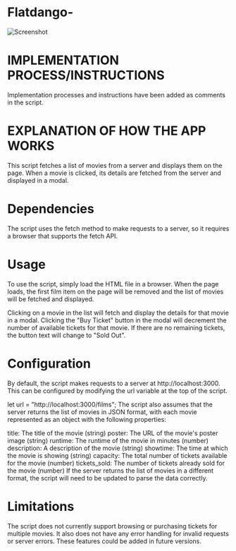 # Flatdango-
![Screenshot](https://github.com/RemmyKyalo/Flatdango-/blob/main/image/screenshot.png)
# IMPLEMENTATION PROCESS/INSTRUCTIONS

Implementation processes and instructions have been added  as  comments in the script.

# EXPLANATION OF HOW THE APP WORKS
This script fetches a list of movies from a server and displays them on the page. When a movie is clicked, its details are fetched from the server and displayed in a modal.

# Dependencies
The script uses the fetch method to make requests to a server, so it requires a browser that supports the fetch API.

 # Usage
To use the script, simply load the HTML file in a browser. When the page loads, the first film item on the page will be removed and the list of movies will be fetched and displayed.

Clicking on a movie in the list will fetch and display the details for that movie in a modal. Clicking the "Buy Ticket" button in the modal will decrement the number of available tickets for that movie. If there are no remaining tickets, the button text will change to "Sold Out".

# Configuration
By default, the script makes requests to a server at http://localhost:3000. This can be configured by modifying the url variable at the top of the script.


let url = "http://localhost:3000/films";
The script also assumes that the server returns the list of movies in JSON format, with each movie represented as an object with the following properties:

title: The title of the movie (string)
poster: The URL of the movie's poster image (string)
runtime: The runtime of the movie in minutes (number)
description: A description of the movie (string)
showtime: The time at which the movie is showing (string)
capacity: The total number of tickets available for the movie (number)
tickets_sold: The number of tickets already sold for the movie (number)
If the server returns the list of movies in a different format, the script will need to be updated to parse the data correctly.

# Limitations
The script does not currently support browsing or purchasing tickets for multiple movies. It also does not have any error handling for invalid requests or server errors. These features could be added in future versions.
